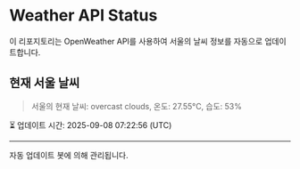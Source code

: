 
# Weather API Status

이 리포지토리는 OpenWeather API를 사용하여 서울의 날씨 정보를 자동으로 업데이트합니다.

## 현재 서울 날씨
> 서울의 현재 날씨: overcast clouds, 온도: 27.55°C, 습도: 53%

⏳ 업데이트 시간: 2025-09-08 07:22:56 (UTC)

---
자동 업데이트 봇에 의해 관리됩니다.
